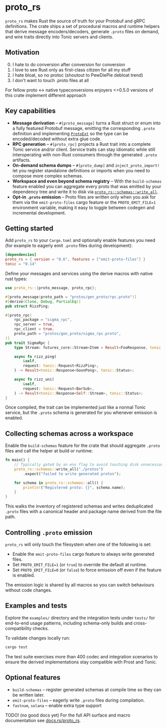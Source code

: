 # proto_rs

`proto_rs` makes Rust the source of truth for your Protobuf and gRPC definitions. The crate ships a set of procedural macros and runtime helpers that derive message encoders/decoders, generate `.proto` files on demand, and wire traits directly into Tonic servers and clients.

## Motivation

0. I hate to do conversion after conversion for conversion
1. I love to see Rust only as first-class citizen for all my stuff
2. I hate bloat, so no protoc (shoutout to PewDiePie debloat trend)
3. I don't want to touch .proto files at all

For fellow proto <-> native typeconversions enjoyers <=0.5.0 versions of this crate implement different approach

## Key capabilities

- **Message derivation** – `#[proto_message]` turns a Rust struct or enum into a fully featured Protobuf message, emitting the corresponding `.proto` definition and implementing [`ProtoExt`](src/message.rs) so the type can be encoded/decoded without extra glue code.
- **RPC generation** – `#[proto_rpc]` projects a Rust trait into a complete Tonic service and/or client. Service traits can stay idiomatic while still interoperating with non-Rust consumers through the generated `.proto` artifacts.
- **On-demand schema dumps** – `#[proto_dump]` and `inject_proto_import!` let you register standalone definitions or imports when you need to compose more complex schemas.
- **Workspace and even beyond schema registry** – With the `build-schemas` feature enabled you can aggregate every proto that was emitted by your dependency tree and write it to disk via [`proto_rs::schemas::write_all`](src/lib.rs).
- **Opt-in `.proto` emission** – Proto files are written only when you ask for them via the `emit-proto-files` cargo feature or the `PROTO_EMIT_FILE=1` environment variable, making it easy to toggle between codegen and incremental development.

## Getting started

Add `proto_rs` to your `Cargo.toml` and optionally enable features you need (for example to eagerly emit `.proto` files during development):

```toml
[dependencies]
proto_rs = { version = "0.6", features = ["emit-proto-files"] }
tonic = "0.14"
```

Define your messages and services using the derive macros with native rust types:

```rust
use proto_rs::{proto_message, proto_rpc};

#[proto_message(proto_path = "protos/gen_proto/rpc.proto")]
#[derive(Clone, Debug, PartialEq)]
pub struct RizzPing;

#[proto_rpc(
    rpc_package = "sigma_rpc",
    rpc_server = true,
    rpc_client = true,
    proto_path = "protos/gen_proto/sigma_rpc.proto",
)]
pub trait SigmaRpc {
    type Stream: futures_core::Stream<Item = Result<FooResponse, tonic::Status>> + Send;

    async fn rizz_ping(
        &self,
        request: tonic::Request<RizzPing>,
    ) -> Result<tonic::Response<GoonPong>, tonic::Status>;

    async fn rizz_uni(
        &self,
        request: tonic::Request<BarSub>,
    ) -> Result<tonic::Response<Self::Stream>, tonic::Status>;
}
```

Once compiled, the trait can be implemented just like a normal Tonic service, but the `.proto` schema is generated for you whenever emission is enabled.

## Collecting schemas across a workspace

Enable the `build-schemas` feature for the crate that should aggregate `.proto` files and call the helper at build or runtime:

```rust
fn main() {
    // Typically gated by an env flag to avoid touching disk unnecessarily.
    proto_rs::schemas::write_all("./protos")
        .expect("failed to write generated protos");

    for schema in proto_rs::schemas::all() {
        println!("Registered proto: {}", schema.name);
    }
}
```

This walks the inventory of registered schemas and writes deduplicated `.proto` files with a canonical header and package name derived from the file path.

## Controlling `.proto` emission

`proto_rs` will only touch the filesystem when one of the following is set:

- Enable the `emit-proto-files` cargo feature to always write generated files.
- Set `PROTO_EMIT_FILE=1` (or `true`) to override the default at runtime.
- Set `PROTO_EMIT_FILE=0` (or `false`) to force emission off even if the feature is enabled.

The emission logic is shared by all macros so you can switch behaviours without code changes.

## Examples and tests

Explore the `examples/` directory and the integration tests under `tests/` for end-to-end usage patterns, including schema-only builds and cross-compatibility checks.

To validate changes locally run:

```bash
cargo test
```

The test suite exercises more than 400 codec and integration scenarios to ensure the derived implementations stay compatible with Prost and Tonic.

## Optional features

- `build-schemas` – register generated schemas at compile time so they can be written later.
- `emit-proto-files` – eagerly write `.proto` files during compilation.
- `fastnum`, `solana` – enable extra type support

TODO! (no good docs yet)
For the full API surface and macro documentation see [docs.rs/proto_rs](https://docs.rs/proto_rs).
